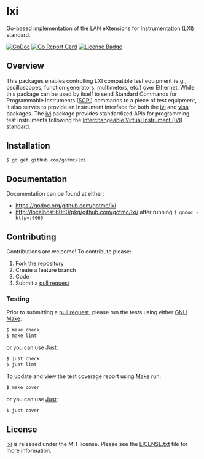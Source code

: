 # lxi

Go-based implementation of the LAN eXtensions for Instrumentation (LXI)
standard.

[![GoDoc][godoc badge]][godoc link]
[![Go Report Card][report badge]][report card]
[![License Badge][license badge]][LICENSE.txt]

## Overview

This packages enables controlling LXI compatible test equipment (e.g.,
oscilloscopes, function generators, multimeters, etc.) over Ethernet. While this
package can be used by itself to send Standard Commands for Programmable
Instruments ([SCPI][]) commands to a piece of test equipment, it also serves to
provide an Instrument interface for both the [ivi][] and [visa][] packages. The
[ivi][] package provides standardized APIs for programming test instruments
following the [Interchangeable Virtual Instrument (IVI) standard][ivi-specs].

## Installation

```bash
$ go get github.com/gotmc/lxi
```

## Documentation

Documentation can be found at either:

- <https://godoc.org/github.com/gotmc/lxi>
- <http://localhost:6060/pkg/github.com/gotmc/lxi/> after running `$
godoc -http=:6060`

## Contributing

Contributions are welcome! To contribute please:

1. Fork the repository
2. Create a feature branch
3. Code
4. Submit a [pull request][]

### Testing

Prior to submitting a [pull request][], please run the tests using either [GNU
Make][make]:

```bash
$ make check
$ make lint
```

or you can use [Just][]:

```bash
$ just check
$ just lint
```

To update and view the test coverage report using [Make][] run:

```bash
$ make cover
```

or you can use [Just][]:

```bash
$ just cover
```

## License

[lxi][] is released under the MIT license. Please see the
[LICENSE.txt][] file for more information.

[godoc badge]: https://godoc.org/github.com/gotmc/lxi?status.svg
[godoc link]: https://godoc.org/github.com/gotmc/lxi
[ivi]: https://github.com/gotmc/ivi
[ivi-foundation]: http://www.ivifoundation.org/
[ivi-specs]: http://www.ivifoundation.org/specifications/
[just]: https://just.systems/man/en/
[LICENSE.txt]: https://github.com/gotmc/lxi/blob/master/LICENSE.txt
[license badge]: https://img.shields.io/badge/license-MIT-blue.svg
[lxi]: https://github.com/gotmc/lxi
[make]: https://www.gnu.org/software/make/
[pull request]: https://help.github.com/articles/using-pull-requests
[report badge]: https://goreportcard.com/badge/github.com/gotmc/lxi
[report card]: https://goreportcard.com/report/github.com/gotmc/lxi
[scpi]: https://www.ivifoundation.org/About-IVI/scpi.html
[visa]: https://github.com/gotmc/visa
